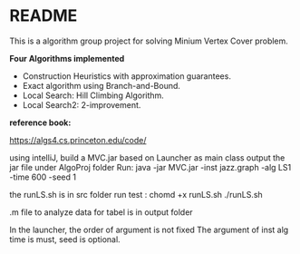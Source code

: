 # README

This is a algorithm group project for solving Minium Vertex Cover problem.

**Four Algorithms implemented**

- Construction Heuristics with approximation guarantees.
- Exact algorithm using Branch-and-Bound.
- Local Search: Hill Climbing Algorithm.
- Local Search2: 2-improvement.

**reference book:**

https://algs4.cs.princeton.edu/code/

using intelliJ, build a MVC.jar based on Launcher as main class
output the jar file under AlgoProj folder
Run: java -jar MVC.jar -inst jazz.graph -alg LS1 -time 600 -seed 1

the runLS.sh is in src folder
run test : chomd +x runLS.sh
./runLS.sh

.m file to analyze data for tabel is in output folder

In the launcher, the order of argument is not fixed
The argument of inst alg time is must, seed is optional.
